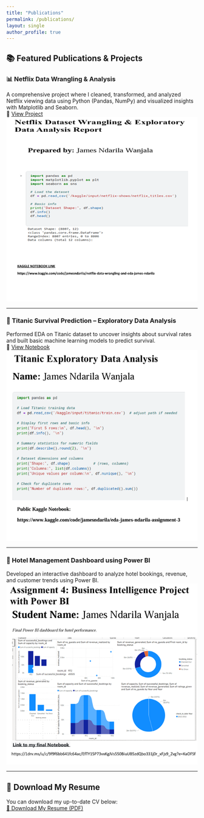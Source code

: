```yaml
---
title: "Publications"
permalink: /publications/
layout: single
author_profile: true
---
```


## 📚 Featured Publications & Projects

### 📊 Netflix Data Wrangling & Analysis
A comprehensive project where I cleaned, transformed, and analyzed Netflix viewing data using Python (Pandas, NumPy) and visualized insights with Matplotlib and Seaborn.  
🔗 [View Project](#)  
![Netflix Project Screenshot](/assets/images/netflix_project.jpg)

---

### 🚢 Titanic Survival Prediction – Exploratory Data Analysis
Performed EDA on Titanic dataset to uncover insights about survival rates and built basic machine learning models to predict survival.  
🔗 [View Notebook](#)  
![Titanic Project Screenshot](/assets/images/titanic_analysis.jpg)

---

### 🏨 Hotel Management Dashboard using Power BI
Developed an interactive dashboard to analyze hotel bookings, revenue, and customer trends using Power BI.  
![Hotel Dashboard Screenshot](/assets/images/hotel_dashboard.jpg)

---

## 📄 Download My Resume
You can download my up-to-date CV below:  
[📄 Download My Resume (PDF)](/assets/assets/James-Ndarila-CV.pdf)
